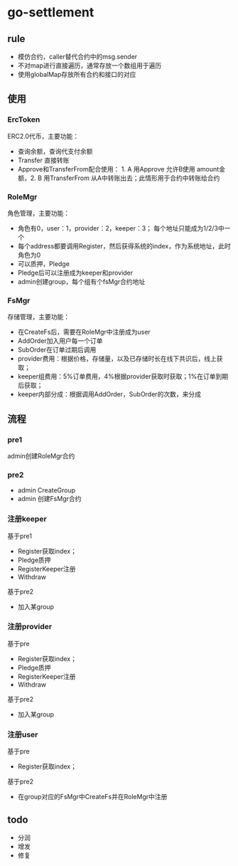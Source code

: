 # go-settlement

## rule

+ 模仿合约，caller替代合约中的msg.sender
+ 不对map进行直接遍历，通常存放一个数组用于遍历
+ 使用globalMap存放所有合约和接口的对应

## 使用

### ErcToken

ERC2.0代币，主要功能：

+ 查询余额，查询代支付余额
+ Transfer 直接转账
+ Approve和TransferFrom配合使用： 1. A 用Approve 允许B使用 amount金额，2. B 用TransferFrom 从A中转账出去；此情形用于合约中转账给合约

### RoleMgr

角色管理，主要功能：

+ 角色有0，user：1，provider：2，keeper：3； 每个地址只能成为1/2/3中一个
+ 每个address都要调用Register，然后获得系统的index，作为系统地址，此时角色为0
+ 可以质押，Pledge
+ Pledge后可以注册成为keeper和provider
+ admin创建group，每个组有个fsMgr合约地址
  
### FsMgr

存储管理，主要功能：

+ 在CreateFs后，需要在RoleMgr中注册成为user
+ AddOrder加入用户每一个订单
+ SubOrder在订单过期后调用
+ provider费用：根据价格，存储量，以及已存储时长在线下共识后，线上获取；
+ keeper组费用：5%订单费用，4%根据provider获取时获取；1%在订单到期后获取；
+ keeper内部分成：根据调用AddOrder，SubOrder的次数，来分成

## 流程

### pre1

admin创建RoleMgr合约

### pre2

+ admin CreateGroup 
+ admin 创建FsMgr合约

### 注册keeper

基于pre1

+ Register获取index；
+ Pledge质押
+ RegisterKeeper注册
+ Withdraw

基于pre2

+ 加入某group

### 注册provider

基于pre

+ Register获取index；
+ Pledge质押
+ RegisterKeeper注册
+ Withdraw

基于pre2

+ 加入某group

### 注册user

基于pre

+ Register获取index；

基于pre2

+ 在group对应的FsMgr中CreateFs并在RoleMgr中注册


## todo

+ 分润
+ 增发
+ 修复

